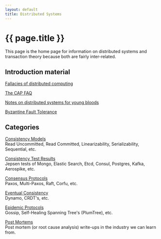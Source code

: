 ```yaml
---
layout: default
title: Distributed Systems
---
```


# {{ page.title }}

This page is the home page for information on distributed systems and transaction theory because both are fairly inter-related.

## Introduction material
[Fallacies of distributed computing](http://en.wikipedia.org/wiki/Fallacies_of_distributed_computing)

[The CAP FAQ](http://henryr.github.io/cap-faq/)

[Notes on distributed systems for young bloods](http://www.somethingsimilar.com/2013/01/14/notes-on-distributed-systems-for-young-bloods/)

[Byzantine Fault Tolerance](http://the-paper-trail.org/blog/barbara-liskovs-turing-award-and-byzantine-fault-tolerance/)

## Categories
[Consistency Models](consistency-models.html)    
Read Uncommitted, Read Committed, Linearizability, Serializability, Sequential, etc.

[Consistency Test Results](consistency-test-results.html)    
Jepsen tests of Mongo, Elastic Search, Etcd, Consul, Postgres, Kafka, Aerospike, etc.

[Consensus Protocols](consensus-protocols.html)    
Paxos, Multi-Paxos, Raft, Corfu, etc.

[Eventual Consistency](eventual-consistency.html)    
Dynamo, CRDT's, etc.

[Epidemic Protocols](epidemic-protocols.html)    
Gossip, Self-Healing Spanning Tree's (PlumTree), etc.

[Post Mortems](post-mortems.html)    
Post mortem (or root cause analysis) write-ups in the industry we can learn from.
